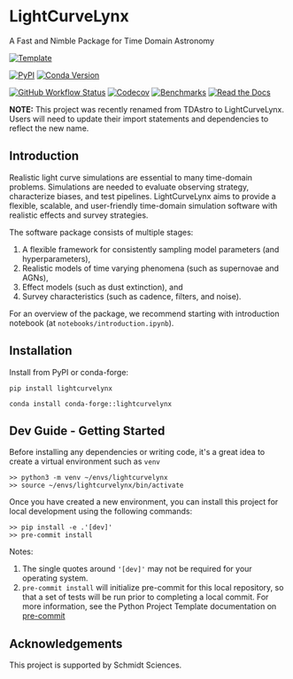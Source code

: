 # LightCurveLynx

A Fast and Nimble Package for Time Domain Astronomy

[![Template](https://img.shields.io/badge/Template-LINCC%20Frameworks%20Python%20Project%20Template-brightgreen)](https://lincc-ppt.readthedocs.io/en/latest/)

[![PyPI](https://img.shields.io/pypi/v/lightcurvelynx?color=blue&logo=pypi&logoColor=white)](https://pypi.org/project/lightcurvelynx/)
[![Conda Version](https://img.shields.io/conda/vn/conda-forge/citation-compass.svg)](https://anaconda.org/conda-forge/citation-compass)

[![GitHub Workflow Status](https://img.shields.io/github/actions/workflow/status/lincc-frameworks/lightcurvelynx/smoke-test.yml)](https://github.com/lincc-frameworks/lightcurvelynx/actions/workflows/smoke-test.yml)
[![Codecov](https://codecov.io/gh/lincc-frameworks/lightcurvelynx/branch/main/graph/badge.svg)](https://codecov.io/gh/lincc-frameworks/lightcurvelynx)
[![Benchmarks](https://img.shields.io/github/actions/workflow/status/lincc-frameworks/lightcurvelynx/asv-main.yml?label=benchmarks)](https://lincc-frameworks.github.io/lightcurvelynx/)
[![Read the Docs](https://img.shields.io/readthedocs/lightcurvelynx)](https://lightcurvelynx.readthedocs.io/)


**NOTE:** This project was recently renamed from TDAstro to LightCurveLynx. Users will need to update their import statements and dependencies to reflect the new name.

## Introduction

Realistic light curve simulations are essential to many time-domain problems. 
Simulations are needed to evaluate observing strategy, characterize biases, 
and test pipelines. LightCurveLynx aims to provide a flexible, scalable, and user-friendly
time-domain simulation software with realistic effects and survey strategies.

The software package consists of multiple stages:
1. A flexible framework for consistently sampling model parameters (and hyperparameters),
2. Realistic models of time varying phenomena (such as supernovae and AGNs),
3. Effect models (such as dust extinction), and
4. Survey characteristics (such as cadence, filters, and noise).

For an overview of the package, we recommend starting with introduction notebook 
(at `notebooks/introduction.ipynb`).


## Installation

Install from PyPI or conda-forge:

```
pip install lightcurvelynx
```

```
conda install conda-forge::lightcurvelynx
```


## Dev Guide - Getting Started

Before installing any dependencies or writing code, it's a great idea to create a
virtual environment such as `venv`

```
>> python3 -m venv ~/envs/lightcurvelynx
>> source ~/envs/lightcurvelynx/bin/activate
```

Once you have created a new environment, you can install this project for local
development using the following commands:

```
>> pip install -e .'[dev]'
>> pre-commit install
```

Notes:
1. The single quotes around `'[dev]'` may not be required for your operating system.
2. `pre-commit install` will initialize pre-commit for this local repository, so
   that a set of tests will be run prior to completing a local commit. For more
   information, see the Python Project Template documentation on 
   [pre-commit](https://lincc-ppt.readthedocs.io/en/latest/practices/precommit.html)

## Acknowledgements

This project is supported by Schmidt Sciences.